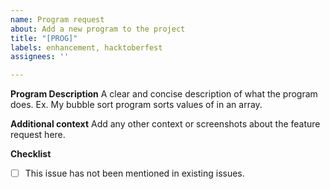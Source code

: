 ```yaml
---
name: Program request
about: Add a new program to the project
title: "[PROG]"
labels: enhancement, hacktoberfest
assignees: ''

---
```


**Program Description**
A clear and concise description of what the program does. Ex. My bubble sort program sorts values of in an array.

**Additional context**
Add any other context or screenshots about the feature request here.

**Checklist**
- [ ] This issue has not been mentioned in existing issues.
